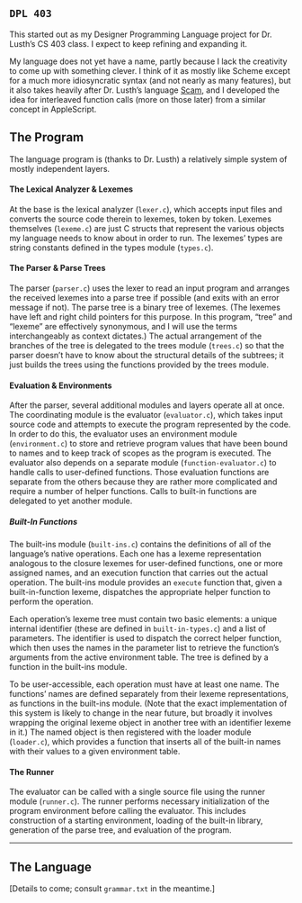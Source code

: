 ## `DPL 403`

This started out as my Designer Programming Language project for Dr. Lusth’s CS 403 class. I expect to keep refining and expanding it.

My language does not yet have a name, partly because I lack the creativity to come up with something clever. I think of it as mostly like Scheme except for a much more idiosyncratic syntax (and not nearly as many features), but it also takes heavily after Dr. Lusth’s language [Scam](http://beastie.cs.ua.edu/scam/), and I developed the idea for interleaved function calls (more on those later) from a similar concept in AppleScript.

## The Program

The language program is (thanks to Dr. Lusth) a relatively simple system of mostly independent layers.

#### The Lexical Analyzer & Lexemes

At the base is the lexical analyzer (`lexer.c`), which accepts input files and converts the source code therein to lexemes, token by token. Lexemes themselves (`lexeme.c`) are just C structs that represent the various objects my language needs to know about in order to run. The lexemes’ types are string constants defined in the types module (`types.c`).

#### The Parser & Parse Trees

The parser (`parser.c`) uses the lexer to read an input program and arranges the received lexemes into a parse tree if possible (and exits with an error message if not). The parse tree is a binary tree of lexemes. (The lexemes have left and right child pointers for this purpose. In this program, “tree” and “lexeme” are effectively synonymous, and I will use the terms interchangeably as context dictates.) The actual arrangement of the branches of the tree is delegated to the trees module (`trees.c`) so that the parser doesn’t have to know about the structural details of the subtrees; it just builds the trees using the functions provided by the trees module.

#### Evaluation & Environments

After the parser, several additional modules and layers operate all at once. The coordinating module is the evaluator (`evaluator.c`), which takes input source code and attempts to execute the program represented by the code. In order to do this, the evaluator uses an environment module (`environment.c`) to store and retrieve program values that have been bound to names and to keep track of scopes as the program is executed. The evaluator also depends on a separate module (`function-evaluator.c`) to handle calls to user-defined functions. Those evaluation functions are separate from the others because they are rather more complicated and require a number of helper functions. Calls to built-in functions are delegated to yet another module.

##### Built-In Functions
The built-ins module (`built-ins.c`) contains the definitions of all of the language’s native operations. Each one has a lexeme representation analogous to the closure lexemes for user-defined functions, one or more assigned names, and an execution function that carries out the actual operation. The built-ins module provides an `execute` function that, given a built-in-function lexeme, dispatches the appropriate helper function to perform the operation.

Each operation’s lexeme tree must contain two basic elements: a unique internal identifier (these are defined in `built-in-types.c`) and a list of parameters. The identifier is used to dispatch the correct helper function, which then uses the names in the parameter list to retrieve the function’s arguments from the active environment table. The tree is defined by a function in the built-ins module.

To be user-accessible, each operation must have at least one name. The functions’ names are defined separately from their lexeme representations, as functions in the built-ins module. (Note that the exact implementation of this system is likely to change in the near future, but broadly it involves wrapping the original lexeme object in another tree with an identifier lexeme in it.) The named object is then registered with the loader module (`loader.c`), which provides a function that inserts all of the built-in names with their values to a given environment table.

#### The Runner

The evaluator can be called with a single source file using the runner module (`runner.c`). The runner performs necessary initialization of the program environment before calling the evaluator. This includes construction of a starting environment, loading of the built-in library, generation of the parse tree, and evaluation of the program.


-----

## The Language

[Details to come; consult `grammar.txt` in the meantime.]
